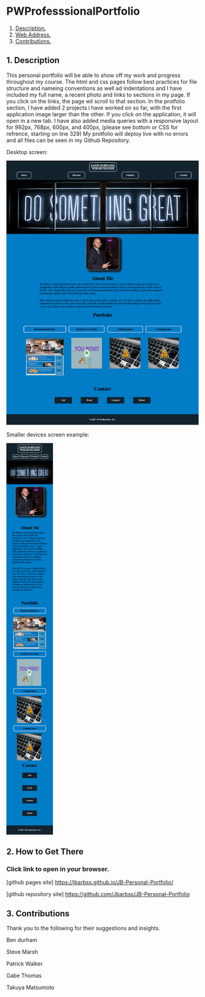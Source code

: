 # PWProfesssionalPortfolio

1. [ Description. ](#desc)
2. [ Web Address. ](#web-address)
3. [ Contributions. ](#contributions)


<a name="desc"></a>
## 1. Description


This personal portfolio will be able to show off my work and progress throughout my course.
The html and css pages follow best practices for file structure and nameing conventions as well ad indentations and
I have included my full name, a recent photo and links to sections in my page.
If you click on the links, the page wil scroll to that section.
In the protfolio section, I have added 2 projects i have worked on so far, with the first application image larger than the other. If you click on the application, it will open in a new tab.
I have also added media queries with a responsive layout for 992px, 768px, 600px, and 400px, (please see bottom or CSS for refrence, starting on line 329)
My protfolio will deploy live with no errors and all files can be seen in my Github Repository.


Desktop screen:

![Top-Page-Area](assets/images/Full-JB-Personal-Portfolio.png "Top-Page-Area")

Smaller devices screen example:

![Top-Page-Area](assets/images/400px-JB-Personal-Portfolio.png "Top-Page-Area")

<a name="web-address"></a>
## 2. How to Get There

### Click link to open in your browser.


[github pages site] https://jbarbss.github.io/JB-Personal-Portfolio/

[github repository site] https://github.com/Jbarbss/JB-Personal-Portfolio


<a name="contributions"></a>
## 3. Contributions
Thank you to the following for their suggestions and insights.

Ben durham

Steve Marsh

Patrick Walker

Gabe Thomas

Takuya Matsumoto
